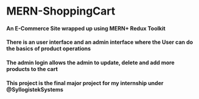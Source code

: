 # MERN-ShoppingCart

#### An E-Commerce Site wrapped up using MERN+ Redux Toolkit
#### There is an user interface and an admin interface where the User can do the basics of product operations
#### The admin login allows the admin to update, delete and add more products to the cart
#### This project is the final major project for my internship under @SyllogistekSystems
